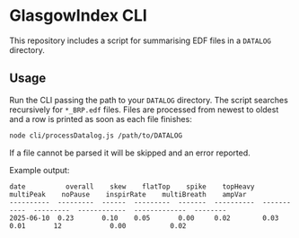 # GlasgowIndex CLI

This repository includes a script for summarising EDF files in a `DATALOG` directory.

## Usage

Run the CLI passing the path to your `DATALOG` directory. The script searches
recursively for `*_BRP.edf` files. Files are processed from newest to oldest and
a row is printed as soon as each file finishes:

```bash
node cli/processDatalog.js /path/to/DATALOG
```

If a file cannot be parsed it will be skipped and an error reported.

Example output:

```
date          overall    skew    flatTop    spike    topHeavy    multiPeak    noPause    inspirRate    multiBreath    ampVar
----------  ---------  ------  ---------  -------  ----------  -----------  ---------  ------------  -------------  --------
2025-06-10  0.23       0.10    0.05       0.00     0.02        0.03         0.01       12            0.00           0.02
```
